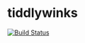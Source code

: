 # tiddlywinks

[![Build Status](https://travis-ci.com/myusername/tiddlywinks.jl.svg?branch=master)](https://travis-ci.com/myusername/tiddlywinks.jl)
